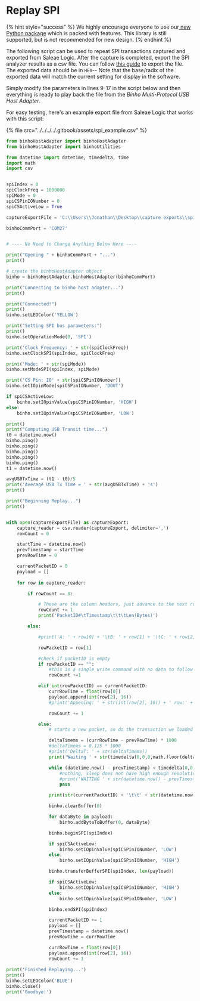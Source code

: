 # Replay SPI

{% hint style="success" %}
We highly encourage everyone to use our[ new Python package](https://support.binho.io/python-libraries/binho-python-package) which is packed with features. This library is still supported, but is not recommended for new design.
{% endhint %}

The following script can be used to repeat SPI transactions captured and exported from Saleae Logic. After the capture is completed, export the SPI analyzer results as a csv file. You can follow [this guide](https://support.saleae.com/user-guide/using-logic/saving-loading-and-exporting-data#exporting-analyzer-results) to export the file. The exported data should be in `HEX`-- Note that the base/radix of the exported data will match the current setting for display in the software.

Simply modify the parameters in lines 9-17 in the script below and then everything is ready to play back the file from the _Binho Multi-Protocol USB Host Adapter_.

For easy testing, here's an example export file from Saleae Logic that works with this script:

{% file src="../../../../.gitbook/assets/spi_example.csv" %}

```python
from binhoHostAdapter import binhoHostAdapter
from binhoHostAdapter import binhoUtilities

from datetime import datetime, timedelta, time
import math
import csv


spiIndex = 0
spiClockFreq = 1000000
spiMode = 0
spiCSPinIONumber = 0
spiCSActiveLow = True

captureExportFile = 'C:\\Users\\Jonathan\\Desktop\\capture exports\\spi_example.csv'

binhoCommPort = 'COM27'


# ---- No Need to Change Anything Below Here ----

print("Opening " + binhoCommPort + "...")
print()

# create the binhoHostAdapter object
binho = binhoHostAdapter.binhoHostAdapter(binhoCommPort)

print("Connecting to binho host adapter...")
print()

print("Connected!")
print()
binho.setLEDColor('YELLOW')

print("Setting SPI bus parameters:")
print()
binho.setOperationMode(0, 'SPI')

print('Clock Frequency: ' + str(spiClockFreq))
binho.setClockSPI(spiIndex, spiClockFreq)

print('Mode: ' + str(spiMode))
binho.setModeSPI(spiIndex, spiMode)

print('CS Pin: IO' + str(spiCSPinIONumber))
binho.setIOpinMode(spiCSPinIONumber, 'DOUT')

if spiCSActiveLow:
	binho.setIOpinValue(spiCSPinIONumber, 'HIGH')
else:
	binho.setIOpinValue(spiCSPinIONumber, 'LOW')

print()
print("Computing USB Transit time...")
t0 = datetime.now()
binho.ping()
binho.ping()
binho.ping()
binho.ping()
binho.ping()
t1 = datetime.now()

avgUSBTxTime = (t1 - t0)/5
print('Average USB Tx Time = ' + str(avgUSBTxTime) + 's')
print()

print("Beginning Replay...")
print()


with open(captureExportFile) as captureExport:
	capture_reader = csv.reader(captureExport, delimiter=',')
	rowCount = 0

	startTime = datetime.now()
	prevTimestamp = startTime
	prevRowTime = 0

	currentPacketID = 0
	payload = []
	
	for row in capture_reader:

		if rowCount == 0:

			# These are the column headers, just advance to the next row
			rowCount += 1
			print('PacketID#\tTimestamp\t\t\tLen(Bytes)')

		else:

			#print('A: ' + row[0] + '\tB: ' + row[1] + '\tC: ' + row[2] + '\tD:' + row[3])

			rowPacketID = row[1]

			#check if packetID is empty
			if rowPacketID == "":
				#this is a single write command with no data to follow it, skip it
				rowCount +=1

			elif int(rowPacketID) == currentPacketID:
				currRowTime = float(row[0])
				payload.append(int(row[2], 16))
				#print('Appening: ' + str(int(row[2], 16)) + ' row:' + str(rowCount))

				rowCount += 1

			else:
				# starts a new packet, so do the transaction we loaded

				deltaTimems = (currRowTime - prevRowTime) * 1000
				#deltaTimems = 0.125 * 1000
				#print('DeltaT: ' + str(deltaTimems))
				print('Waiting ' + str(timedelta(0,0,0,math.floor(deltaTimems))) + ' until next packet transmission', end='\r')

				while (datetime.now() - prevTimestamp) < timedelta(0,0,0,math.floor(deltaTimems)):
					#nothing, sleep does not have high enough resolution
					#print('WAITING ' + str(datetime.now() - prevTimestamp))
					pass

				print(str(currentPacketID) + '\t\t' + str(datetime.now()) + '\t' + '\t' + str(len(payload)))

				binho.clearBuffer(0)

				for dataByte in payload:
					binho.addByteToBuffer(0, dataByte)

				binho.beginSPI(spiIndex)

				if spiCSActiveLow:
					binho.setIOpinValue(spiCSPinIONumber, 'LOW')
				else:
					binho.setIOpinValue(spiCSPinIONumber, 'HIGH')

				binho.transferBufferSPI(spiIndex, len(payload))

				if spiCSActiveLow:
					binho.setIOpinValue(spiCSPinIONumber, 'HIGH')
				else:
					binho.setIOpinValue(spiCSPinIONumber, 'LOW')

				binho.endSPI(spiIndex)

				currentPacketID += 1
				payload = []
				prevTimestamp = datetime.now()
				prevRowTime = currRowTime

				currRowTime = float(row[0])
				payload.append(int(row[2], 16))
				rowCount += 1
				
print('Finished Replaying...')
print()
binho.setLEDColor('BLUE')
binho.close()
print('Goodbye!')
```
